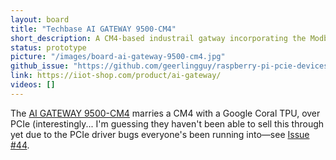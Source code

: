 ```yaml
---
layout: board
title: "Techbase AI GATEWAY 9500-CM4"
short_description: A CM4-based industrail gatway incorporating the Modberry 500-CM4 and Coral from Google.
status: prototype
picture: "/images/board-ai-gateway-9500-cm4.jpg"
github_issue: "https://github.com/geerlingguy/raspberry-pi-pcie-devices/issues/86"
link: https://iiot-shop.com/product/ai-gateway/
videos: []
---
```

The [AI GATEWAY 9500-CM4](https://modberry.techbase.eu/modberry/ai-gateway-series-with-compute-module-4-and-google-coral-tpu/) marries a CM4 with a Google Coral TPU, over PCIe (interestingly... I'm guessing they haven't been able to sell this through yet due to the PCIe driver bugs everyone's been running into—see [Issue #44](https://github.com/geerlingguy/raspberry-pi-pcie-devices/issues/44).

